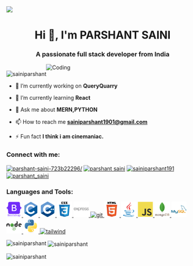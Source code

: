 <img src ="https://github.com/sainiparshant/sainiparshant/assets/113703480/dc525579-88a8-4ef5-a73b-c470161a8206">

<h1 align="center">Hi 👋, I'm PARSHANT SAINI</h1>
<h3 align="center">A passionate full stack developer from India</h3>
<img  align="right" alt="Coding" width="400"  src= "https://github.com/sainiparshant/sainiparshant/assets/113703480/75bd7fb3-cd3c-4daf-a608-f87eb0cb7b56">


<p align="left"> <img src="https://komarev.com/ghpvc/?username=sainiparshant&label=Profile%20views&color=0e75b6&style=flat" alt="sainiparshant" /> </p>

- 🔭 I’m currently working on **QueryQuarry**

- 🌱 I’m currently learning **React**

- 💬 Ask me about **MERN,PYTHON**

- 📫 How to reach me **sainiparshant1901@gmail.com**

- ⚡ Fun fact **I think i am cinemaniac.**

<h3 align="left">Connect with me:</h3>
<p align="left">
<a href="https://linkedin.com/in/parshant-saini-723b22296/" target="blank"><img align="center" src="https://raw.githubusercontent.com/rahuldkjain/github-profile-readme-generator/master/src/images/icons/Social/linked-in-alt.svg" alt="parshant-saini-723b22296/" height="30" width="40" /></a>
<a href="https://stackoverflow.com/users/parshant saini" target="blank"><img align="center" src="https://raw.githubusercontent.com/rahuldkjain/github-profile-readme-generator/master/src/images/icons/Social/stack-overflow.svg" alt="parshant saini" height="30" width="40" /></a>
<a href="https://www.hackerrank.com/sainiparshant191" target="blank"><img align="center" src="https://raw.githubusercontent.com/rahuldkjain/github-profile-readme-generator/master/src/images/icons/Social/hackerrank.svg" alt="sainiparshant191" height="30" width="40" /></a>
<a href="https://www.leetcode.com/parshant_saini" target="blank"><img align="center" src="https://raw.githubusercontent.com/rahuldkjain/github-profile-readme-generator/master/src/images/icons/Social/leet-code.svg" alt="parshant_saini" height="30" width="40" /></a>
</p>

<h3 align="left">Languages and Tools:</h3>
<p align="left"> <a href="https://getbootstrap.com" target="_blank" rel="noreferrer"> <img src="https://raw.githubusercontent.com/devicons/devicon/master/icons/bootstrap/bootstrap-plain-wordmark.svg" alt="bootstrap" width="40" height="40"/> </a> <a href="https://www.cprogramming.com/" target="_blank" rel="noreferrer"> <img src="https://raw.githubusercontent.com/devicons/devicon/master/icons/c/c-original.svg" alt="c" width="40" height="40"/> </a> <a href="https://www.w3schools.com/cpp/" target="_blank" rel="noreferrer"> <img src="https://raw.githubusercontent.com/devicons/devicon/master/icons/cplusplus/cplusplus-original.svg" alt="cplusplus" width="40" height="40"/> </a> <a href="https://www.w3schools.com/css/" target="_blank" rel="noreferrer"> <img src="https://raw.githubusercontent.com/devicons/devicon/master/icons/css3/css3-original-wordmark.svg" alt="css3" width="40" height="40"/> </a> <a href="https://expressjs.com" target="_blank" rel="noreferrer"> <img src="https://raw.githubusercontent.com/devicons/devicon/master/icons/express/express-original-wordmark.svg" alt="express" width="40" height="40"/> </a> <a href="https://git-scm.com/" target="_blank" rel="noreferrer"> <img src="https://www.vectorlogo.zone/logos/git-scm/git-scm-icon.svg" alt="git" width="40" height="40"/> </a> <a href="https://www.w3.org/html/" target="_blank" rel="noreferrer"> <img src="https://raw.githubusercontent.com/devicons/devicon/master/icons/html5/html5-original-wordmark.svg" alt="html5" width="40" height="40"/> </a> <a href="https://www.java.com" target="_blank" rel="noreferrer"> <img src="https://raw.githubusercontent.com/devicons/devicon/master/icons/java/java-original.svg" alt="java" width="40" height="40"/> </a> <a href="https://developer.mozilla.org/en-US/docs/Web/JavaScript" target="_blank" rel="noreferrer"> <img src="https://raw.githubusercontent.com/devicons/devicon/master/icons/javascript/javascript-original.svg" alt="javascript" width="40" height="40"/> </a> <a href="https://www.mongodb.com/" target="_blank" rel="noreferrer"> <img src="https://raw.githubusercontent.com/devicons/devicon/master/icons/mongodb/mongodb-original-wordmark.svg" alt="mongodb" width="40" height="40"/> </a> <a href="https://www.mysql.com/" target="_blank" rel="noreferrer"> <img src="https://raw.githubusercontent.com/devicons/devicon/master/icons/mysql/mysql-original-wordmark.svg" alt="mysql" width="40" height="40"/> </a> <a href="https://nodejs.org" target="_blank" rel="noreferrer"> <img src="https://raw.githubusercontent.com/devicons/devicon/master/icons/nodejs/nodejs-original-wordmark.svg" alt="nodejs" width="40" height="40"/> </a> <a href="https://www.python.org" target="_blank" rel="noreferrer"> <img src="https://raw.githubusercontent.com/devicons/devicon/master/icons/python/python-original.svg" alt="python" width="40" height="40"/> </a> <a href="https://tailwindcss.com/" target="_blank" rel="noreferrer"> <img src="https://www.vectorlogo.zone/logos/tailwindcss/tailwindcss-icon.svg" alt="tailwind" width="40" height="40"/> </a> </p>

<p><img align="left" src="https://github-readme-stats.vercel.app/api/top-langs?username=sainiparshant&show_icons=true&locale=en&layout=compact" alt="sainiparshant" /></p>

<p>&nbsp;<img align="center" src="https://github-readme-stats.vercel.app/api?username=sainiparshant&show_icons=true&locale=en" alt="sainiparshant" /></p>

<p><img align="center" src="https://github-readme-streak-stats.herokuapp.com/?user=sainiparshant&" alt="sainiparshant" /></p>

